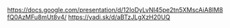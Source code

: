 https://docs.google.com/presentation/d/12IoDyLvNI45pe2tn5XMscAiA8IM8fQ0AzMFu8mUt8v4/
https://yadi.sk/d/aBTzJLgXzH20UQ
